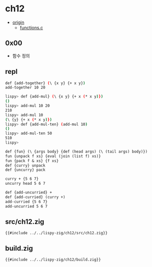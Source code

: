 # ch12

- [origin](https://www.buildyourownlisp.com/chapter12_functions)
  - [functions.c](https://github.com/orangeduck/BuildYourOwnLisp/blob/master/src/functions.c)

## 0x00

- 함수 정의

## repl

``` sh
def {add-together} (\ {x y} {+ x y})
add-together 10 20

lispy> def {add-mul} (\ {x y} {+ x (* x y)})
()
lispy> add-mul 10 20
210
lispy> add-mul 10
(\ {y} {+ x (* x y)})
lispy> def {add-mul-ten} (add-mul 10)
()
lispy> add-mul-ten 50
510
lispy>
```

``` txt
def {fun} (\ {args body} {def (head args) (\ (tail args) body)})
fun {unpack f xs} {eval (join (list f) xs)}
fun {pack f & xs} {f xs}
def {curry} unpack
def {uncurry} pack

curry + {5 6 7}
uncurry head 5 6 7

def {add-uncurried} +
def {add-curried} (curry +)
add-curried {5 6 7}
add-uncurried 5 6 7
```


## src/ch12.zig

``` zig
{{#include ../../lispy-zig/ch12/src/ch12.zig}}
```


## build.zig

``` zig
{{#include ../../lispy-zig/ch12/build.zig}}
```
